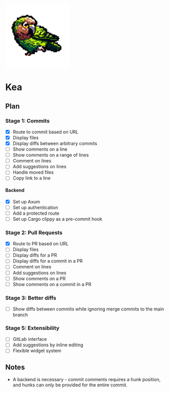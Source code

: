 <img src="./public/kea.png" width="200" height="200" alt="Kea logo">

# Kea

## Plan

### Stage 1: Commits

- [x] Route to commit based on URL
- [x] Display files
- [x] Display diffs between arbitrary commits
- [ ] Show comments on a line
- [ ] Show comments on a range of lines
- [ ] Comment on lines
- [ ] Add suggestions on lines
- [ ] Handle moved files
- [ ] Copy link to a line

#### Backend

- [x] Set up Axum
- [ ] Set up authentication
- [ ] Add a protected route
- [ ] Set up Cargo clippy as a pre-commit hook

### Stage 2: Pull Requests

- [x] Route to PR based on URL
- [ ] Display files
- [ ] Display diffs for a PR
- [ ] Display diffs for a commit in a PR
- [ ] Comment on lines
- [ ] Add suggestions on lines
- [ ] Show comments on a PR
- [ ] Show comments on a commit in a PR

### Stage 3: Better diffs

- [ ] Show diffs between commits while ignoring merge commits to the main branch

### Stage 5: Extensibility

- [ ] GitLab interface
- [ ] Add suggestions by inline editing
- [ ] Flexible widget system

## Notes

- A backend is necessary - commit comments requires a hunk position, and hunks can only be provided for the entire commit.
